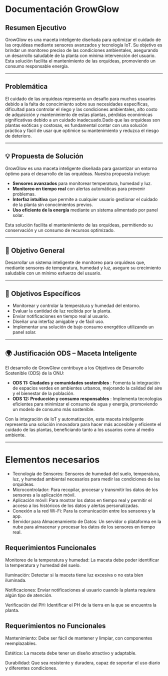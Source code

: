 #  Documentación GrowGlow


##  Resumen Ejecutivo
GrowGlow es una maceta inteligente diseñada para optimizar el cuidado de las orquídeas mediante sensores avanzados y tecnología IoT. Su objetivo es brindar un monitoreo preciso de las condiciones ambientales, asegurando un desarrollo saludable de la planta con mínima intervención del usuario. Esta solución facilita el mantenimiento de las orquídeas, promoviendo un consumo responsable energía.

---

##  Problemática
El cuidado de las orquídeas representa un desafío para muchos usuarios debido a la falta de conocimiento sobre sus necesidades específicas, dificultad para controlar el riego y las condiciones ambientales, alto costo de adquisición y mantenimiento de estas plantas, pérdidas económicas significativas debido a un cuidado inadecuado.Dado que las orquídeas son plantas exóticas y costosas, es fundamental contar con una solución práctica y fácil de usar que optimice su mantenimiento y reduzca el riesgo de deterioro.

---

## 💡 Propuesta de Solución
GrowGlow es una maceta inteligente diseñada para garantizar un entorno óptimo para el desarrollo de las orquídeas. Nuestra propuesta incluye:

- **Sensores avanzados** para monitorear temperatura, humedad y luz.
- **Monitoreo en tiempo real** con alertas automáticas para prevenir problemas.
- **Interfaz intuitiva** que permite a cualquier usuario gestionar el cuidado de la planta sin conocimientos previos.
- **Uso eficiente de la energía** mediante un sistema alimentado por panel solar.

Esta solución facilita el mantenimiento de las orquídeas, permitiendo su conservación y un consumo de recursos optimizado.

---

## 🎯 Objetivo General
Desarrollar un sistema inteligente de monitoreo para orquídeas que, mediante sensores de temperatura, humedad y luz, asegure su crecimiento saludable con un mínimo esfuerzo del usuario.

---

## 📌 Objetivos Específicos
- Monitorear y controlar la temperatura y humedad del entorno.
- Evaluar la cantidad de luz recibida por la planta.
- Enviar notificaciones en tiempo real al usuario.
- Diseñar una interfaz amigable y de fácil uso.
- Implementar una solución de bajo consumo energético utilizando un panel solar.

---

## 🌍 Justificación ODS – Maceta Inteligente
El desarrollo de GrowGlow contribuye a los Objetivos de Desarrollo Sostenible (ODS) de la ONU:

- **ODS 11: Ciudades y comunidades sostenibles** : Fomenta la integración de espacios verdes en ambientes urbanos, mejorando la calidad del aire y el bienestar de la población.
- **ODS 12: Producción y consumo responsables** : Implementa tecnologías eficientes para minimizar el consumo de agua y energía, promoviendo un modelo de consumo más sostenible.

Con la integración de IoT y automatización, esta maceta inteligente representa una solución innovadora para hacer más accesible y eficiente el cuidado de las plantas, beneficiando tanto a los usuarios como al medio ambiente.

---



# Elementos necesarios 

-	Tecnología de Sensores: Sensores de humedad del suelo, temperatura, luz, y humedad ambiental necesarios para medir las condiciones de las orquídeas.
-	Microcontrolador: Para recopilar, procesar y transmitir los datos de los sensores a la aplicación móvil.
- Aplicación móvil: Para mostrar los datos en tiempo real y permitir el acceso a los históricos de los datos y alertas personalizadas.
- Conexión a la red Wi-Fi: Para la comunicación entre los sensores y la app.
-	Servidor para Almacenamiento de Datos: Un servidor o plataforma en la nube para almacenar y procesar los datos de los sensores en tiempo real.

## Requerimientos Funcionales 


Monitoreo de la temperatura y humedad: La maceta debe poder identificar la temperatura y humedad del suelo. 

Iluminación: Detectar si la maceta tiene luz excesiva o no esta bien iluminada.  

Notificaciones: Enviar notificaciones al usuario cuando la planta requiera algún tipo de atención.

Verificación del PH: Identificar el PH de la tierra en la que se encuentra la planta.

## Requerimientos no Funcionales 

Mantenimiento: Debe ser fácil de mantener y limpiar, con componentes reemplazables. 

Estética: La maceta debe tener un diseño atractivo y adaptable.

Durabilidad: Que sea resistente y duradera, capaz de soportar el uso diario y diferentes condiciones.














